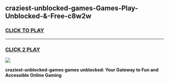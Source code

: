 
## craziest-unblocked-games-Games-Play-Unblocked-&-Free-c8w2w
<h3>
<a href="https://premium76.site?title=craziest-unblocked-games&ref=24A">CLICK TO PLAY</a></h3>
<hr>

<h3>
<a href="https://premium76.site?title=craziest-unblocked-games&ref=24A">CLICK 2 PLAY</a>
  
</h3>

<a href="https://premium76.site?title=craziest-unblocked-games&ref=24A"><img src="https://clearcache.store/games.png"></a>


**craziest-unblocked-games games unblocked: Your Gateway to Fun and Accessible Online Gaming**
